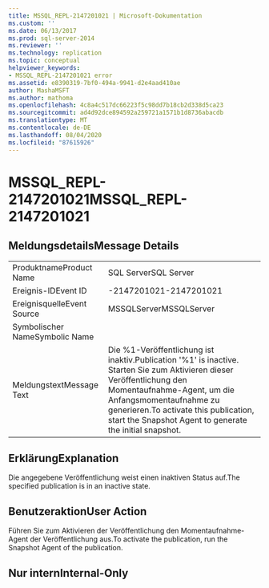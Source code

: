 ```yaml
---
title: MSSQL_REPL-2147201021 | Microsoft-Dokumentation
ms.custom: ''
ms.date: 06/13/2017
ms.prod: sql-server-2014
ms.reviewer: ''
ms.technology: replication
ms.topic: conceptual
helpviewer_keywords:
- MSSQL_REPL-2147201021 error
ms.assetid: e8390319-7bf0-494a-9941-d2e4aad410ae
author: MashaMSFT
ms.author: mathoma
ms.openlocfilehash: 4c8a4c517dc66223f5c98dd7b18cb2d338d5ca23
ms.sourcegitcommit: ad4d92dce894592a259721a1571b1d8736abacdb
ms.translationtype: MT
ms.contentlocale: de-DE
ms.lasthandoff: 08/04/2020
ms.locfileid: "87615926"
---
```

# <a name="mssql_repl-2147201021"></a><span data-ttu-id="5afb9-102">MSSQL_REPL-2147201021</span><span class="sxs-lookup"><span data-stu-id="5afb9-102">MSSQL_REPL-2147201021</span></span>
    
## <a name="message-details"></a><span data-ttu-id="5afb9-103">Meldungsdetails</span><span class="sxs-lookup"><span data-stu-id="5afb9-103">Message Details</span></span>  
  
|||  
|-|-|  
|<span data-ttu-id="5afb9-104">Produktname</span><span class="sxs-lookup"><span data-stu-id="5afb9-104">Product Name</span></span>|<span data-ttu-id="5afb9-105">SQL Server</span><span class="sxs-lookup"><span data-stu-id="5afb9-105">SQL Server</span></span>|  
|<span data-ttu-id="5afb9-106">Ereignis-ID</span><span class="sxs-lookup"><span data-stu-id="5afb9-106">Event ID</span></span>|<span data-ttu-id="5afb9-107">-2147201021</span><span class="sxs-lookup"><span data-stu-id="5afb9-107">-2147201021</span></span>|  
|<span data-ttu-id="5afb9-108">Ereignisquelle</span><span class="sxs-lookup"><span data-stu-id="5afb9-108">Event Source</span></span>|<span data-ttu-id="5afb9-109">MSSQLServer</span><span class="sxs-lookup"><span data-stu-id="5afb9-109">MSSQLServer</span></span>|  
|<span data-ttu-id="5afb9-110">Symbolischer Name</span><span class="sxs-lookup"><span data-stu-id="5afb9-110">Symbolic Name</span></span>||  
|<span data-ttu-id="5afb9-111">Meldungstext</span><span class="sxs-lookup"><span data-stu-id="5afb9-111">Message Text</span></span>|<span data-ttu-id="5afb9-112">Die %1-Veröffentlichung ist inaktiv.</span><span class="sxs-lookup"><span data-stu-id="5afb9-112">Publication '%1' is inactive.</span></span> <span data-ttu-id="5afb9-113">Starten Sie zum Aktivieren dieser Veröffentlichung den Momentaufnahme-Agent, um die Anfangsmomentaufnahme zu generieren.</span><span class="sxs-lookup"><span data-stu-id="5afb9-113">To activate this publication, start the Snapshot Agent to generate the initial snapshot.</span></span>|  
  
## <a name="explanation"></a><span data-ttu-id="5afb9-114">Erklärung</span><span class="sxs-lookup"><span data-stu-id="5afb9-114">Explanation</span></span>  
 <span data-ttu-id="5afb9-115">Die angegebene Veröffentlichung weist einen inaktiven Status auf.</span><span class="sxs-lookup"><span data-stu-id="5afb9-115">The specified publication is in an inactive state.</span></span>  
  
## <a name="user-action"></a><span data-ttu-id="5afb9-116">Benutzeraktion</span><span class="sxs-lookup"><span data-stu-id="5afb9-116">User Action</span></span>  
 <span data-ttu-id="5afb9-117">Führen Sie zum Aktivieren der Veröffentlichung den Momentaufnahme-Agent der Veröffentlichung aus.</span><span class="sxs-lookup"><span data-stu-id="5afb9-117">To activate the publication, run the Snapshot Agent of the publication.</span></span>  
  
## <a name="internal-only"></a><span data-ttu-id="5afb9-118">Nur intern</span><span class="sxs-lookup"><span data-stu-id="5afb9-118">Internal-Only</span></span>  
  
